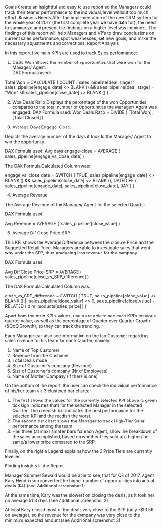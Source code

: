 Goals
Create an insightful and easy to use report so the Managers could track their teams’ performance to the individual, level without too much effort. 
Business Needs
After the implementation of the new CRM system for the whole year of 2017 (the first complete year we have data for), the need to summarize and present the findings on a higher level was imminent. 
The findings of this report will help Managers and VP’s to draw conclusions on current sales performance, spot weaknesses, set new goals, and make the necessary adjustments and corrections.
Report Analysis

In this report five main KPI’s are used to track Sales performance:
1.	Deals Won
Shows the number of opportunities that were won for the Manager/ Agent.  
DAX Formula used:

Total Won = 
CALCULATE (
    COUNT ( sales_pipeline[deal_stage] ),
    sales_pipeline[engage_date] <> BLANK ()
        && sales_pipeline[deal_stage] = "Won"
        && sales_pipeline[close_date] <> BLANK ()
)

2.	Won Deals Ratio
Displays the percentage of the won Opportunities compared to the total number of Opportunities the Manager/ Agent was engaged.
DAX Formula used:
Won Deals Ratio = 
DIVIDE ( [Total Won], [Total Closed] )

3.	Average Days Engage-Close:

Depicts the average number of the days it took to the Manager/ Agent to win the opportunity.

DAX Formula used:
Avg days engage-close = 
AVERAGE ( sales_pipeline[engage_vs_close_date] )

The DAX Formula Calculated Column was:

engage_vs_close_date = 
SWITCH (
    TRUE,
    sales_pipeline[engage_date] <> BLANK ()
        && sales_pipeline[close_date] <> BLANK (), DATEDIFF ( sales_pipeline[engage_date], sales_pipeline[close_date], DAY )
)


4.	Average Revenue

The Average Revenue of the Manager/ Agent for the selected Quarter

DAX Formula used:

Avg Revenue = 
AVERAGE (  'sales_pipeline'[close_value]  )


5.	Average Dif Close Price-SRP

This KPI shows the Average Difference between the closure Price and the Suggested Retail Price. Managers are able to investigate sales that went way under the SRP, thus producing less revenue for the company.

DAX Formula used:

Avg Dif Close Price-SRP = 
AVERAGE ( sales_pipeline[close_vs_SRP_difference] )

The DAX Formula Calculated Column was:

close_vs_SRP_difference = 
SWITCH (
    TRUE,
    sales_pipeline[close_value] <> BLANK ()
        || sales_pipeline[close_value] <> 0, sales_pipeline[close_value] - RELATED ( dim_products[sales_price] )
)



Apart from the main KPI’s values, users are able to see each KPI’s previous quarter value, as well as the percentage of Quarter over Quarter Growth (&QoQ Growth), so they can track the trending.


Each Manager can also see information on the top Customer regarding sales revenue for his team for each Quarter, namely:

1.	Name of Top Customer
2.	Revenue from the Customer
3.	Total Deals made
4.	Size of Customer’s company (Revenue)
5.	Size of Customer’s company (Nr of Employees)
6.	Name of Mother Company (if there is one)



On the bottom of the report, the user can check the individual performance of his/her team via 3 clustered bar charts:

1.	The first shows the values for the currently selected KPI above (a green tick sign indicates that) for the selected Manager in the selected Quarter. The greenish bar indicates the best performance for the selected KPI and the reddish the worst.
2.	The second bar chart allows the Manager to track High-Tier Sales performance among the team
3.	Hier three (at max) smaller bars for each Agent, show the breakdown of the sales accomplished, based on whether they sold at a higher/the same/a lower price compared to the SRP.

Finally, on the right a Legend explains how the 3 Price Tiers are currently levelled.



Finding Insights in the Report

Manager Summer Sewald would be able to see, that for Q3 of 2017, Agent Kary Hendrixson converted the higher number of opportunities into actual deals (54) (see Additional screenshot 1)

 

At the same time, Kary was the slowest on closing the deals, as it took her on average 51.3 days (see Additional screenshot 2)

 

At least Kary closed most of the deals very close to the SRP (only -$10.56 on average), so the revenue for the company was very close to the minimum expected amount (see Additional screenshot 3)

 
